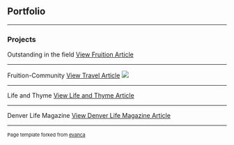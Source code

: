 ## Portfolio

---

### Projects 

Outstanding in the field
<a href="https://www.outstandinginthefield.com/event-details/fruition-farms-creamery">View Fruition Article</a>

---
Fruition-Community
<a href="https://www.places.travel/sections/food/fruition-farm-fruition-restaurant-growing-community">View Travel Article</a>
<img src="images/dummy_thumbnail.jpg?raw=true"/>

---
Life and Thyme
<a href="https://www.lifeandthyme.com/food/the-evolving-colorado-cuisine-of-chef-alex-seidel/">View Life and Thyme Article</a>


---

Denver Life Magazine
<a href="https://www.denverlifemagazine.com/farm-fresh-from-fruition-farms-2-0/">View Denver Life Magazine Article</a>



---
<p style="font-size:11px">Page template forked from <a href="https://github.com/evanca/quick-portfolio">evanca</a></p>
<!-- Remove above link if you don't want to attibute -->
